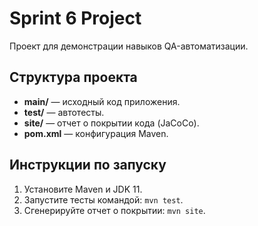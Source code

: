 # Sprint 6 Project
Проект для демонстрации навыков QA-автоматизации.

## Структура проекта
- **main/** — исходный код приложения.
- **test/** — автотесты.
- **site/** — отчет о покрытии кода (JaCoCo).
- **pom.xml** — конфигурация Maven.

## Инструкции по запуску
1. Установите Maven и JDK 11.
2. Запустите тесты командой: `mvn test`.
3. Сгенерируйте отчет о покрытии: `mvn site`.
